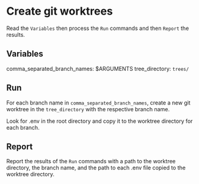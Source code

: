 # Create git worktrees

Read the `Variables` then process the `Run` commands and then `Report` the results.

## Variables

comma_separated_branch_names: $ARGUMENTS
tree_directory: `trees/`

## Run

For each branch name in `comma_separated_branch_names`, create a new git worktree in the `tree_directory` with the respective branch name.

Look for .env in the root directory and copy it to the worktree directory for each branch.

## Report

Report the results of the `Run` commands with a path to the worktree directory, the branch name, and the path to each .env file copied to the worktree directory.